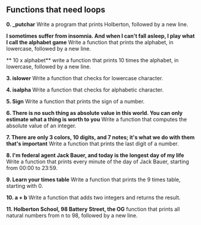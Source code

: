 ## Functions that need loops 

**0. \_putchar** Write a program that prints Holberton, followed by a new line. 

**I sometimes suffer from insomnia. And when I can't fall asleep, I play what I call the alphabet game** Write a function that prints the alphabet, in lowercase, followed by a new line.

** 10 x alphabet** write a function that prints 10 times the alphabet, in lowercase, followed by a new line.

**3. islower** Write a function that checks for lowercase character.

**4. isalpha** Write a function that checks for alphabetic character.

**5. Sign** Write a function that prints the sign of a number.

**6. There is no such thing as absolute value in this world. You can only estimate what a thing is worth to you** Write a function that computes the absolute value of an integer.

**7. There are only 3 colors, 10 digits, and 7 notes; it's what we do with them that's important**  Write a function that prints the last digit of a number.

**8. I'm federal agent Jack Bauer, and today is the longest day of my life** Write a function that prints every minute of the day of Jack Bauer, starting from 00:00 to 23:59.

**9. Learn your times table**  Write a function that prints the 9 times table, starting with 0.

**10. a + b**  Write a function that adds two integers and returns the result.

**11. Holberton School, 98 Battery Street, the OG**  function that prints all natural numbers from n to 98, followed by a new line.
